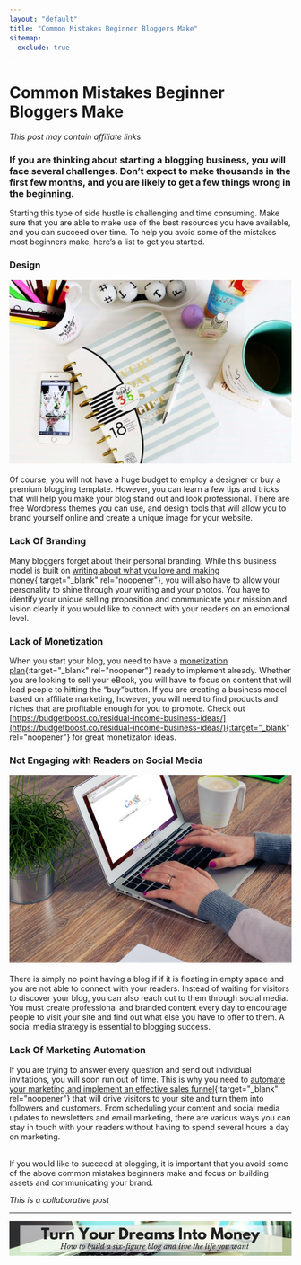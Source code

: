 ```yaml
---
layout: "default"
title: "Common Mistakes Beginner Bloggers Make"
sitemap:
  exclude: true
---
```

# Common Mistakes Beginner Bloggers Make
*This post may contain affiliate links*

### If you are thinking about starting a blogging business, you will face several challenges. Don’t expect to make thousands in the first few months, and you are likely to get a few things wrong in the beginning. 

Starting this type of side hustle is challenging and time consuming. Make sure that you are able to make use of the best resources you have available, and you can succeed over time. To help you avoid some of the mistakes most beginners make, here’s a list to get you started. 

### Design 
<center>
    <img src='/i/2018/common-mistakes-beginner-bloggers-make1.jpg' alt='planner and pens on a desk'>
</center>
<br>
Of course, you will not have a huge budget to employ a designer or buy a premium blogging template. However, you can learn a few tips and tricks that will help you make your blog stand out and look professional. There are free Wordpress themes you can use, and design tools that will allow you to brand yourself online and create a unique image for your website. 

### Lack Of Branding
Many bloggers forget about their personal branding. While this business model is built on [writing about what you love and making money](/posts/write-about-what-you-love.html){:target="_blank" rel="noopener"}, you will also have to allow your personality to shine through your writing and your photos. You have to identify your unique selling proposition and communicate your mission and vision clearly if you would like to connect with your readers on an emotional level.

### Lack of Monetization 
When you start your blog, you need to have a [monetization plan](https://www.quora.com/What-is-a-monetization-strategy){:target="_blank" rel="noopener"} ready to implement already. Whether you are looking to sell your eBook, you will have to focus on content that will lead people to hitting the “buy”button. If you are creating a business model based on affiliate marketing, however, you will need to find products and niches that are profitable enough for you to promote. Check out [https://budgetboost.co/residual-income-business-ideas/](https://budgetboost.co/residual-income-business-ideas/){:target="_blank" rel="noopener"} for great monetizaton ideas. 

### Not Engaging with Readers on Social Media 
<center>
    <img src='/i/2018/common-mistakes-beginner-bloggers-make2.jpg' alt='working at a laptop'>
</center>
<br>
There is simply no point having a blog if if it is floating in empty space and you are not able to connect with your readers. Instead of waiting for visitors to discover your blog, you can also reach out to them through social media. You must create professional and branded content every day to encourage people to visit your site and find out what else you have to offer to them. A social media strategy is essential to blogging success. 

### Lack Of Marketing Automation
If you are trying to answer every question and send out individual invitations, you will soon run out of time. This is why you need to [automate your marketing and implement an effective sales funnel](http://marketingfunnel.website/index.php/2018/08/11/how-to-set-up-an-automated-sales-funnel-for-your-small-business/){:target="_blank" rel="noopener"} that will drive visitors to your site and turn them into followers and customers. From scheduling your content and social media updates to newsletters and email marketing, there are various ways you can stay in touch with your readers without having to spend several hours a day on marketing. 

<br>
If you would like to succeed at blogging, it is important that you avoid some of the above common mistakes beginners make and focus on building assets and communicating your brand. 


*This is a collaborative post*

***

<!-- START ADVERTISER: Emma Drew turn your dreams course -->
<center>
<a href="http://bit.ly/turnyourdreamsintomoney" target="_blank"><img src='/aff/turn-your-dreams-into-money-728x90.png' alt='Turn Your Dreams Into Money link to course' /></a>
</center>
<!-- END ADVERTISER: Emma Drew turn your dreams course -->












